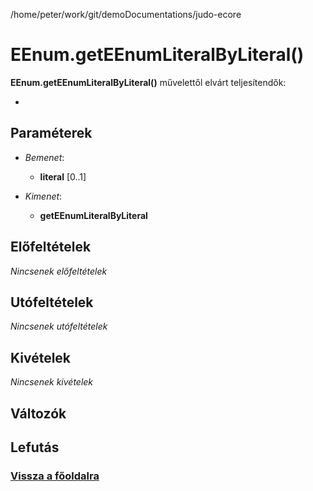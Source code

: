 
/home/peter/work/git/demoDocumentations/judo-ecore


# EEnum.getEEnumLiteralByLiteral()
**EEnum.getEEnumLiteralByLiteral()** művelettől elvárt teljesítendők:

- 

##  Paraméterek
- *Bemenet*:
  - **literal** [0..1] 

- *Kimenet*:
  - **getEEnumLiteralByLiteral**  

##  Előfeltételek

*Nincsenek előfeltételek*


##  Utófeltételek

*Nincsenek utófeltételek*

##  Kivételek

*Nincsenek kivételek*


##  Változók

##  Lefutás

###  [Vissza a főoldalra](./../../index.md)
